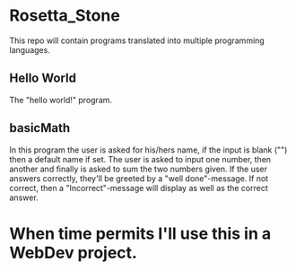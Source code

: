 # Rosetta_Stone
This repo will contain programs translated into multiple programming languages.

## Hello World
The "hello world!" program.

## basicMath
In this program the user is asked for his/hers name, if the input is blank ("") then a default name if set.
The user is asked to input one number, then another and finally is asked to sum the two numbers given.
If the user answers correctly, they'll be greeted by a "well done"-message. If not correct, then a "Incorrect"-message will display as well as the correct answer.

# When time permits I'll use this in a WebDev project. 
